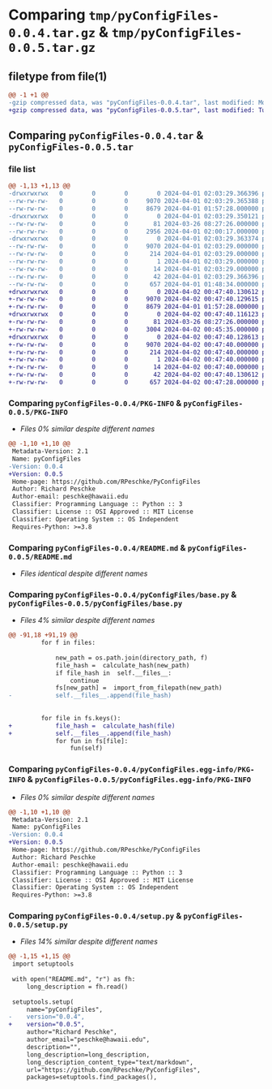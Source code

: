 # Comparing `tmp/pyConfigFiles-0.0.4.tar.gz` & `tmp/pyConfigFiles-0.0.5.tar.gz`

## filetype from file(1)

```diff
@@ -1 +1 @@
-gzip compressed data, was "pyConfigFiles-0.0.4.tar", last modified: Mon Apr  1 02:03:29 2024, max compression
+gzip compressed data, was "pyConfigFiles-0.0.5.tar", last modified: Tue Apr  2 00:47:40 2024, max compression
```

## Comparing `pyConfigFiles-0.0.4.tar` & `pyConfigFiles-0.0.5.tar`

### file list

```diff
@@ -1,13 +1,13 @@
-drwxrwxrwx   0        0        0        0 2024-04-01 02:03:29.366396 pyConfigFiles-0.0.4/
--rw-rw-rw-   0        0        0     9070 2024-04-01 02:03:29.365388 pyConfigFiles-0.0.4/PKG-INFO
--rw-rw-rw-   0        0        0     8679 2024-04-01 01:57:28.000000 pyConfigFiles-0.0.4/README.md
-drwxrwxrwx   0        0        0        0 2024-04-01 02:03:29.350121 pyConfigFiles-0.0.4/pyConfigFiles/
--rw-rw-rw-   0        0        0       81 2024-03-26 08:27:26.000000 pyConfigFiles-0.0.4/pyConfigFiles/__init__.py
--rw-rw-rw-   0        0        0     2956 2024-04-01 02:00:17.000000 pyConfigFiles-0.0.4/pyConfigFiles/base.py
-drwxrwxrwx   0        0        0        0 2024-04-01 02:03:29.363374 pyConfigFiles-0.0.4/pyConfigFiles.egg-info/
--rw-rw-rw-   0        0        0     9070 2024-04-01 02:03:29.000000 pyConfigFiles-0.0.4/pyConfigFiles.egg-info/PKG-INFO
--rw-rw-rw-   0        0        0      214 2024-04-01 02:03:29.000000 pyConfigFiles-0.0.4/pyConfigFiles.egg-info/SOURCES.txt
--rw-rw-rw-   0        0        0        1 2024-04-01 02:03:29.000000 pyConfigFiles-0.0.4/pyConfigFiles.egg-info/dependency_links.txt
--rw-rw-rw-   0        0        0       14 2024-04-01 02:03:29.000000 pyConfigFiles-0.0.4/pyConfigFiles.egg-info/top_level.txt
--rw-rw-rw-   0        0        0       42 2024-04-01 02:03:29.366396 pyConfigFiles-0.0.4/setup.cfg
--rw-rw-rw-   0        0        0      657 2024-04-01 01:48:34.000000 pyConfigFiles-0.0.4/setup.py
+drwxrwxrwx   0        0        0        0 2024-04-02 00:47:40.130612 pyConfigFiles-0.0.5/
+-rw-rw-rw-   0        0        0     9070 2024-04-02 00:47:40.129615 pyConfigFiles-0.0.5/PKG-INFO
+-rw-rw-rw-   0        0        0     8679 2024-04-01 01:57:28.000000 pyConfigFiles-0.0.5/README.md
+drwxrwxrwx   0        0        0        0 2024-04-02 00:47:40.116123 pyConfigFiles-0.0.5/pyConfigFiles/
+-rw-rw-rw-   0        0        0       81 2024-03-26 08:27:26.000000 pyConfigFiles-0.0.5/pyConfigFiles/__init__.py
+-rw-rw-rw-   0        0        0     3004 2024-04-02 00:45:35.000000 pyConfigFiles-0.0.5/pyConfigFiles/base.py
+drwxrwxrwx   0        0        0        0 2024-04-02 00:47:40.128613 pyConfigFiles-0.0.5/pyConfigFiles.egg-info/
+-rw-rw-rw-   0        0        0     9070 2024-04-02 00:47:40.000000 pyConfigFiles-0.0.5/pyConfigFiles.egg-info/PKG-INFO
+-rw-rw-rw-   0        0        0      214 2024-04-02 00:47:40.000000 pyConfigFiles-0.0.5/pyConfigFiles.egg-info/SOURCES.txt
+-rw-rw-rw-   0        0        0        1 2024-04-02 00:47:40.000000 pyConfigFiles-0.0.5/pyConfigFiles.egg-info/dependency_links.txt
+-rw-rw-rw-   0        0        0       14 2024-04-02 00:47:40.000000 pyConfigFiles-0.0.5/pyConfigFiles.egg-info/top_level.txt
+-rw-rw-rw-   0        0        0       42 2024-04-02 00:47:40.130612 pyConfigFiles-0.0.5/setup.cfg
+-rw-rw-rw-   0        0        0      657 2024-04-02 00:47:28.000000 pyConfigFiles-0.0.5/setup.py
```

### Comparing `pyConfigFiles-0.0.4/PKG-INFO` & `pyConfigFiles-0.0.5/PKG-INFO`

 * *Files 0% similar despite different names*

```diff
@@ -1,10 +1,10 @@
 Metadata-Version: 2.1
 Name: pyConfigFiles
-Version: 0.0.4
+Version: 0.0.5
 Home-page: https://github.com/RPeschke/PyConfigFiles
 Author: Richard Peschke
 Author-email: peschke@hawaii.edu
 Classifier: Programming Language :: Python :: 3
 Classifier: License :: OSI Approved :: MIT License
 Classifier: Operating System :: OS Independent
 Requires-Python: >=3.8
```

### Comparing `pyConfigFiles-0.0.4/README.md` & `pyConfigFiles-0.0.5/README.md`

 * *Files identical despite different names*

### Comparing `pyConfigFiles-0.0.4/pyConfigFiles/base.py` & `pyConfigFiles-0.0.5/pyConfigFiles/base.py`

 * *Files 4% similar despite different names*

```diff
@@ -91,18 +91,19 @@
         for f in files:
 
             new_path = os.path.join(directory_path, f)
             file_hash =  calculate_hash(new_path) 
             if file_hash in  self.__files__: 
                 continue
             fs[new_path] =  import_from_filepath(new_path)
-            self.__files__.append(file_hash)
 
 
         for file in fs.keys():
+            file_hash =  calculate_hash(file) 
+            self.__files__.append(file_hash)
             for fun in fs[file]:
                 fun(self)
```

### Comparing `pyConfigFiles-0.0.4/pyConfigFiles.egg-info/PKG-INFO` & `pyConfigFiles-0.0.5/pyConfigFiles.egg-info/PKG-INFO`

 * *Files 0% similar despite different names*

```diff
@@ -1,10 +1,10 @@
 Metadata-Version: 2.1
 Name: pyConfigFiles
-Version: 0.0.4
+Version: 0.0.5
 Home-page: https://github.com/RPeschke/PyConfigFiles
 Author: Richard Peschke
 Author-email: peschke@hawaii.edu
 Classifier: Programming Language :: Python :: 3
 Classifier: License :: OSI Approved :: MIT License
 Classifier: Operating System :: OS Independent
 Requires-Python: >=3.8
```

### Comparing `pyConfigFiles-0.0.4/setup.py` & `pyConfigFiles-0.0.5/setup.py`

 * *Files 14% similar despite different names*

```diff
@@ -1,15 +1,15 @@
 import setuptools
 
 with open("README.md", "r") as fh:
     long_description = fh.read()
 
 setuptools.setup(
     name="pyConfigFiles", 
-    version="0.0.4",
+    version="0.0.5",
     author="Richard Peschke",
     author_email="peschke@hawaii.edu",
     description="",
     long_description=long_description,
     long_description_content_type="text/markdown",
     url="https://github.com/RPeschke/PyConfigFiles",
     packages=setuptools.find_packages(),
```

